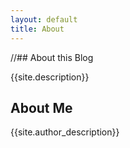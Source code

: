 ```yaml
---
layout: default
title: About 
---
```


//## About this Blog

{{site.description}}

## About Me

{{site.author_description}}
